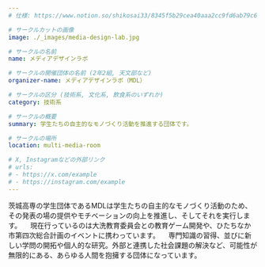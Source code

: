 ```yaml
---
# 仕様: https://www.notion.so/shikosai33/8345f5b29cea40aaa2cc9fd6ab79c6a6?pvs=4#5438a1577b604f39a67658a72f2283b8

# サークルカットの画像
image: ./_images/media-design-lab.jpg

# サークルの名前
name: メディアデザインラボ

# サークルの開催団体の名前 (2年2組, 天文部など)
organizer-name: メディアデザインラボ（MDL）

# サークルの区分 (技術系, 文化系, 飲食系のいずれか)
category: 技術系

# サークルの概要
summary: 学生たちの自主的なモノづくり活動を推進する団体です。

# サークルの場所
location: multi-media-room

# X, Instagramなどの外部リンク
# urls:
# - https://x.com/example
# - https://instagram.com/example
---
```

茨城高専の学生団体であるMDLは学生たちの自主的なモノづくり活動のため、その発表の場の提供やモチベーションの向上を推進し、そしてそれを実行します。
　現在行っているのは大洗教育委員会との教育ゲーム開発や、ひたちなか市第四次総合計画のイベントに携わっています。
　専門知識の習得、並びに新しい学問の開拓や個人的な研究。外部と連携した社会課題の解決など、可能性が無限的にある、あらゆる人間を抱擁する団体になっています。
